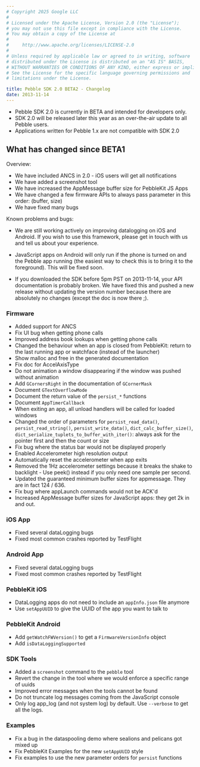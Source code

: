 ```yaml
---
# Copyright 2025 Google LLC
#
# Licensed under the Apache License, Version 2.0 (the "License");
# you may not use this file except in compliance with the License.
# You may obtain a copy of the License at
#
#     http://www.apache.org/licenses/LICENSE-2.0
#
# Unless required by applicable law or agreed to in writing, software
# distributed under the License is distributed on an "AS IS" BASIS,
# WITHOUT WARRANTIES OR CONDITIONS OF ANY KIND, either express or implied.
# See the License for the specific language governing permissions and
# limitations under the License.

title: Pebble SDK 2.0 BETA2 - Changelog
date: 2013-11-14
---
```


 * Pebble SDK 2.0 is currently in BETA and intended for developers only.
 * SDK 2.0 will be released later this year as an over-the-air update to all Pebble users.
 * Applications written for Pebble 1.x are not compatible with SDK 2.0

## What has changed since BETA1

Overview:

 - We have included ANCS in 2.0 - iOS users will get all notifications
 - We have added a screenshot tool
 - We have increased the AppMessage buffer size for PebbleKit JS Apps
 - We have changed a few firmware APIs to always pass parameter in this order: (buffer, size)
 - We have fixed many bugs

Known problems and bugs:

 - We are still working actively on improving datalogging on iOS and Android. If you wish to use this framework, please get in touch with us and tell us about your experience.
 - JavaScript apps on Android will only run if the phone is turned on and the Pebble app running (the easiest way to check this is to bring it to the foreground). This will be fixed soon.

 - If you downloaded the SDK before 5pm PST on 2013-11-14, your API documentation is probably broken. We have fixed this and pushed a new release without updating the version number because there are absolutely no changes (except the doc is now there ;).

### Firmware

 - Added support for ANCS
 - Fix UI bug when getting phone calls
 - Improved address book lookups when getting phone calls
 - Changed the behaviour when an app is closed from PebbleKit: return to the last running app or watchface (instead of the launcher)
 - Show malloc and free in the generated documentation
 - Fix doc for AccelAxisType
 - Do not animation a window disappearing if the window was pushed without animation
 - Add `GCornersRight` in the documentation of `GCornerMask`
 - Document `GTextOverflowMode`
 - Document the return value of the `persist_*` functions
 - Document `AppTimerCallback`
 - When exiting an app, all unload handlers will be called for loaded windows
 - Changed the order of parameters for `persist_read_data()`, `persist_read_string()`, `persist_write_data()`, `dict_calc_buffer_size()`, `dict_serialize_tuplets_to_buffer_with_iter()`: always ask for the pointer first and then the count or size
 - Fix bug where the status bar would not be displayed properly
 - Enabled Accelerometer high resolution output
 - Automatically reset the accelerometer when app exits
 - Removed the 1Hz accelerometer settings because it breaks the shake to backlight - Use peek() instead if you only need one sample per second.
 - Updated the guaranteed minimum buffer sizes for appmessage. They are in fact 124 / 636.
 - Fix bug where appLaunch commands would not be ACK'd
 - Increased AppMessage buffer sizes for JavaScript apps: they get 2k in and out.

### iOS App

 - Fixed several dataLogging bugs
 - Fixed most common crashes reported by TestFlight

### Android App

 - Fixed several dataLogging bugs
 - Fixed most common crashes reported by TestFlight

### PebbleKit iOS

 - DataLogging apps do not need to include an `appInfo.json` file anymore
 - Use `setAppUUID` to give the UUID of the app you want to talk to

### PebbleKit Android

 - Add `getWatchFWVersion()` to get a `FirmwareVersionInfo` object
 - Add `isDataLoggingSupported`

### SDK Tools

 - Added a `screenshot` command to the `pebble` tool
 - Revert the change in the tool where we would enforce a specific range of uuids
 - Improved error messages when the tools cannot be found
 - Do not truncate log messages coming from the JavaScript console
 - Only log app_log (and not system log) by default. Use `--verbose` to get all the logs.

### Examples

 - Fix a bug in the dataspooling demo where sealions and pelicans got mixed up
 - Fix PebbleKit Examples for the new `setAppUUID` style
 - Fix examples to use the new parameter orders for `persist` functions

